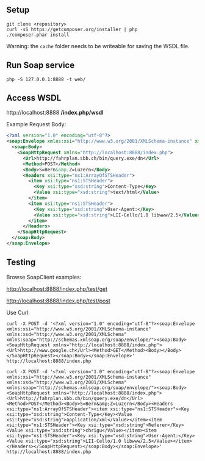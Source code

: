 ## Setup

```
git clone <repository>
curl -sS https://getcomposer.org/installer | php
./composer.phar install
```
Warning: the `cache` folder needs to be writeable for saving the WSDL file.

## Run Soap service

```
php -S 127.0.0.1:8888 -t web/
```

## Access WSDL

http://localhost:8888 **/index.php/wsdl**

Example Request Body:
```xml
<?xml version="1.0" encoding="utf-8"?>
<soap:Envelope xmlns:xsi="http://www.w3.org/2001/XMLSchema-instance" xmlns:xsd="http://www.w3.org/2001/XMLSchema" xmlns:soap="http://schemas.xmlsoap.org/soap/envelope/">
  <soap:Body>
    <SoapHttpRequest xmlns="http://localhost:8888/index.php">
      <Url>http://fahrplan.sbb.ch/bin/query.exe/dn</Url>
      <Method>POST</Method>
      <Body>S=Bern&amp;Z=Luzern</Body>
      <Headers xsi:type="ns1:ArrayOfSTSHeader">
        <item xsi:type="ns1:STSHeader">
          <Key xsi:type="xsd:string">Content-Type</Key>
          <Value xsi:type="xsd:string">text/html</Value>
        </item>
        <item xsi:type="ns1:STSHeader">
          <Key xsi:type="xsd:string">User-Agent:</Key>
          <Value xsi:type="xsd:string">LII-Cello/1.0 libwww/2.5</Value>
        </item>
      </Headers>
    </SoapHttpRequest>
  </soap:Body>
</soap:Envelope>
```

## Testing

Browse SoapClient examples:

[http://localhost:8888/index.php/test/get](http://localhost:8888/index.php/test/get)

[http://localhost:8888/index.php/test/post](http://localhost:8888/index.php/test/post)

Use Curl:

```
curl -X POST -d '<?xml version="1.0" encoding="utf-8"?><soap:Envelope xmlns:xsi="http://www.w3.org/2001/XMLSchema-instance" xmlns:xsd="http://www.w3.org/2001/XMLSchema" xmlns:soap="http://schemas.xmlsoap.org/soap/envelope/"><soap:Body><SoapHttpRequest xmlns="http://localhost:8888/index.php"><Url>http://www.google.ch</Url><Method>GET</Method><Body></Body></SoapHttpRequest></soap:Body></soap:Envelope>' http://localhost:8888/index.php
```

```
curl -X POST -d '<?xml version="1.0" encoding="utf-8"?><soap:Envelope xmlns:xsi="http://www.w3.org/2001/XMLSchema-instance" xmlns:xsd="http://www.w3.org/2001/XMLSchema" xmlns:soap="http://schemas.xmlsoap.org/soap/envelope/"><soap:Body><SoapHttpRequest xmlns="http://localhost:8888/index.php"><Url>http://fahrplan.sbb.ch/bin/query.exe/dn</Url><Method>POST</Method><Body>S=Bern&amp;Z=Luzern</Body><Headers xsi:type="ns1:ArrayOfSTSHeader"><item xsi:type="ns1:STSHeader"><Key xsi:type="xsd:string">Content-Type</Key><Value xsi:type="xsd:string">application/xml</Value></item><item xsi:type="ns1:STSHeader"><Key xsi:type="xsd:string">Referer</Key><Value xsi:type="xsd:string">chrigu</Value></item><item xsi:type="ns1:STSHeader"><Key xsi:type="xsd:string">User-Agent:</Key><Value xsi:type="xsd:string">LII-Cello/1.0 libwww/2.5</Value></item></Headers></SoapHttpRequest></soap:Body></soap:Envelope>' http://localhost:8888/index.php
```
